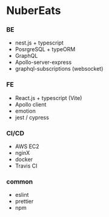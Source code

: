 # NuberEats

### BE

- nest.js + typescript
- PosrgreSQL + typeORM
- GraphQL
- Apollo-server-express
- graphql-subscriptions (websocket)

### FE

- React.js + typescript (Vite)
- Apollo client
- emotion
- jest / cypress

### CI/CD

- AWS EC2
- nginX
- docker
- Travis CI

### common

- eslint
- prettier
- npm

